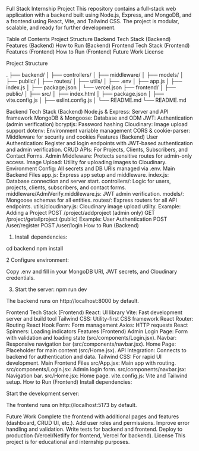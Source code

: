 Full Stack Internship Project
This repository contains a full-stack web application with a backend built using Node.js, Express, and MongoDB, and a frontend using React, Vite, and Tailwind CSS. The project is modular, scalable, and ready for further development.

Table of Contents
Project Structure
Backend
Tech Stack (Backend)
Features (Backend)
How to Run (Backend)
Frontend
Tech Stack (Frontend)
Features (Frontend)
How to Run (Frontend)
Future Work
License

Project Structure

.
├── backend/
│   ├── controllers/
│   ├── middleware/
│   ├── models/
│   ├── public/
│   ├── routes/
│   ├── utils/
│   ├── .env
│   ├── app.js
│   ├── index.js
│   ├── package.json
│   └── vercel.json
├── frontend/
│   ├── public/
│   ├── src/
│   ├── index.html
│   ├── package.json
│   ├── vite.config.js
│   ├── eslint.config.js
│   └── README.md
└── README.md

Backend
Tech Stack (Backend)
Node.js & Express: Server and API framework
MongoDB & Mongoose: Database and ODM
JWT: Authentication (admin verification)
bcryptjs: Password hashing
Cloudinary: Image upload support
dotenv: Environment variable management
CORS & cookie-parser: Middleware for security and cookies
Features (Backend)
User Authentication: Register and login endpoints with JWT-based authentication and admin verification.
CRUD APIs: For Projects, Clients, Subscribers, and Contact Forms.
Admin Middleware: Protects sensitive routes for admin-only access.
Image Upload: Utility for uploading images to Cloudinary.
Environment Config: All secrets and DB URIs managed via .env.
Main Backend Files
app.js: Express app setup and middleware.
index.js: Database connection and server start.
controllers/: Logic for users, projects, clients, subscribers, and contact forms.
middleware/AdmiVerify.middileware.js: JWT admin verification.
models/: Mongoose schemas for all entities.
routes/: Express routers for all API endpoints.
utils/cloudinary.js: Cloudinary image upload utility.
Example: Adding a Project
POST /project/addproject (admin only)
GET /project/getallproject (public)
Example: User Authentication
POST /user/register
POST /user/login
How to Run (Backend)


1. Install dependencies:

cd backend
npm install

2 Configure environment:

Copy .env and fill in your MongoDB URI, JWT secrets, and Cloudinary credentials.

3. Start the server:
npm run dev


The backend runs on http://localhost:8000 by default.

Frontend
Tech Stack (Frontend)
React: UI library
Vite: Fast development server and build tool
Tailwind CSS: Utility-first CSS framework
React Router: Routing
React Hook Form: Form management
Axios: HTTP requests
React Spinners: Loading indicators
Features (Frontend)
Admin Login Page: Form with validation and loading state (src/components/Login.jsx).
Navbar: Responsive navigation bar (src/components/navbar.jsx).
Home Page: Placeholder for main content (src/Home.jsx).
API Integration: Connects to backend for authentication and data.
Tailwind CSS: For rapid UI development.
Main Frontend Files
src/App.jsx: Main app with routing.
src/components/Login.jsx: Admin login form.
src/components/navbar.jsx: Navigation bar.
src/Home.jsx: Home page.
vite.config.js: Vite and Tailwind setup.
How to Run (Frontend)
Install dependencies:

Start the development server:

The frontend runs on http://localhost:5173 by default.

Future Work
Complete the frontend with additional pages and features (dashboard, CRUD UI, etc.).
Add user roles and permissions.
Improve error handling and validation.
Write tests for backend and frontend.
Deploy to production (Vercel/Netlify for frontend, Vercel for backend).
License
This project is for educational and internship purposes.